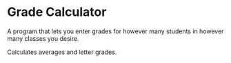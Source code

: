 # Grade Calculator

A program that lets you enter grades for however many students in however many classes you desire.

Calculates averages and letter grades.
